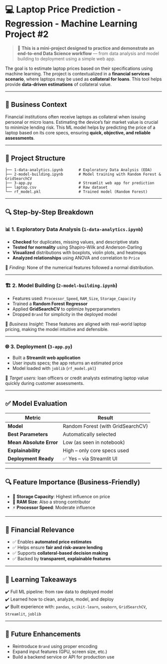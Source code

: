 # 💻 Laptop Price Prediction - Regression - Machine Learning Project #2

> 🧪 **This is a mini-project designed to practice and demonstrate an end-to-end Data Science workflow** — from data analysis and model building to deployment using a simple web app.  

The goal is to estimate laptop prices based on their specifications using machine learning. The project is contextualized in a **financial services scenario**, where laptops may be used as **collateral for loans**. This tool helps provide **data-driven estimations** of collateral value.

---

## 🧠 Business Context

Financial institutions often receive laptops as collateral when issuing personal or micro loans. Estimating the device’s fair market value is crucial to minimize lending risk. This ML model helps by predicting the price of a laptop based on its core specs, ensuring **quick, objective, and reliable assessments**.

---

## 📁 Project Structure

```
├── 1-data-analytics.ipynb       # Exploratory Data Analysis (EDA)
├── 2-model-building.ipynb       # Model training with Random Forest & GridSearchCV
├── 3-app.py                     # Streamlit web app for prediction
├── laptop.csv                   # Raw dataset
└── rf_model.pkl                 # Trained model (Random Forest)
```

---

## 🔍 Step-by-Step Breakdown

### 📊 1. Exploratory Data Analysis (`1-data-analytics.ipynb`)

- **Checked** for duplicates, missing values, and descriptive stats
- **Tested for normality** using Shapiro-Wilk and Anderson-Darling
- **Visualized** distributions with boxplots, violin plots, and heatmaps
- **Analyzed relationships** using ANOVA and correlation to `Price`

📌 *Finding:* None of the numerical features followed a normal distribution.

---

### 🏗️ 2. Model Building (`2-model-building.ipynb`)

- Features used: `Processor_Speed`, `RAM_Size`, `Storage_Capacity`
- Trained a **Random Forest Regressor**
- Applied **GridSearchCV** to optimize hyperparameters
- Dropped `Brand` for simplicity in the deployed model

🧠 *Business Insight:* These features are aligned with real-world laptop pricing, making the model intuitive and defensible.

---

### 🌐 3. Deployment (`3-app.py`)

- Built a **Streamlit web application**
- User inputs specs; the app returns an estimated price
- Model loaded with `joblib` (`rf_model.pkl`)

🎯 *Target users:* loan officers or credit analysts estimating laptop value quickly during customer assessments.

---

## ✅ Model Evaluation

| Metric               | Result       |
|----------------------|--------------|
| **Model**            | Random Forest (with GridSearchCV) |
| **Best Parameters**  | Automatically selected |
| **Mean Absolute Error** | Low (as seen in notebook) |
| **Explainability**   | High – only core specs used |
| **Deployment Ready** | ✅ Yes – via Streamlit UI |

---

## 🔍 Feature Importance (Business-Friendly)

- 💾 **Storage Capacity**: Highest influence on price
- 🧠 **RAM Size**: Also a strong contributor
- ⚡ **Processor Speed**: Moderate influence

---

## 🏦 Financial Relevance

- ✅ Enables **automated price estimates**
- ✅ Helps ensure **fair and risk-aware lending**
- ✅ Supports **collateral-based decision making**
- ✅ Backed by **transparent, explainable features**

---

## 🚀 Learning Takeaways

✔️ Full ML pipeline: from raw data to deployed model  
✔️ Learned how to clean, analyze, model, and deploy  
✔️ Built experience with: `pandas`, `scikit-learn`, `seaborn`, `GridSearchCV`, `Streamlit`, `joblib`  

---

## 📌 Future Enhancements

- Reintroduce `Brand` using proper encoding
- Expand input features (GPU, screen size, etc.)
- Build a backend service or API for production use
